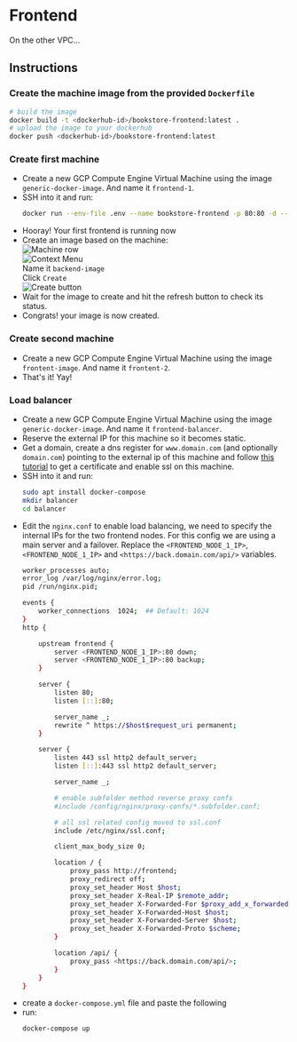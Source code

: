 # Frontend
On the other VPC...
## Instructions
### Create the machine image from the provided `Dockerfile`
```bash
# build the image
docker build -t <dockerhub-id>/bookstore-frontend:latest .
# upload the image to your dockerhub
docker push <dockerhub-id>/bookstore-frontend:latest
```

### Create first machine
- Create a new GCP Compute Engine Virtual Machine using the image `generic-docker-image`. And name it `frontend-1`.
- SSH into it and run:
    ```bash
    docker run --env-file .env --name bookstore-frontend -p 80:80 -d --restart unless-stopped -t <dockerhub-id>/bookstore-frontend:latest
    ```
- Hooray! Your first frontend is running now
- Create an image based on the machine:  
    ![Machine row](Images/machine-row.jpg)  
    ![Context Menu](Images/create-image.jpg)  
    Name it `backend-image`  
    Click `Create`  
    ![Create button](Images/create-button.jpg)  
- Wait for the image to create and hit the refresh button to check its status.
- Congrats! your image is now created.
### Create second machine
- Create a new GCP Compute Engine Virtual Machine using the image `frontent-image`. And name it `frontent-2`.
- That's it! Yay!

### Load balancer
- Create a new GCP Compute Engine Virtual Machine using the image `generic-docker-image`. And name it `frontend-balancer`.
- Reserve the external IP for this machine so it becomes static.
- Get a domain, create a dns register for `www.domain.com` (and optionally `domain.com`) pointing to the external ip of this machine and follow [this tutorial](https://github.com/st0263eafit/st0263-2261/tree/main/docker-nginx-wordpress-ssl-letsencrypt) to get a certificate and enable ssl on this machine. 
- SSH into it and run:
    ```bash
    sudo apt install docker-compose
    mkdir balancer
    cd balancer
    ```
- Edit the `nginx.conf` to enable load balancing, we need to specify the internal IPs for the two frontend nodes. For this config we are using a main server and a failover. Replace the `<FRONTEND_NODE_1_IP>`, `<FRONTEND_NODE_1_IP>` and `<https://back.domain.com/api/>` variables.
    ```bash
    worker_processes auto;
    error_log /var/log/nginx/error.log;
    pid /run/nginx.pid;

    events {
        worker_connections  1024;  ## Default: 1024
    }
    http {

        upstream frontend {
            server <FRONTEND_NODE_1_IP>:80 down;
            server <FRONTEND_NODE_1_IP>:80 backup;
        }

        server {
            listen 80;
            listen [::]:80;

            server_name _;
            rewrite ^ https://$host$request_uri permanent;
        }

        server {
            listen 443 ssl http2 default_server;
            listen [::]:443 ssl http2 default_server;

            server_name _;

            # enable subfolder method reverse proxy confs
            #include /config/nginx/proxy-confs/*.subfolder.conf;

            # all ssl related config moved to ssl.conf
            include /etc/nginx/ssl.conf;

            client_max_body_size 0;

            location / {
                proxy_pass http://frontend;
                proxy_redirect off;
                proxy_set_header Host $host;
                proxy_set_header X-Real-IP $remote_addr;
                proxy_set_header X-Forwarded-For $proxy_add_x_forwarded_for;
                proxy_set_header X-Forwarded-Host $host;
                proxy_set_header X-Forwarded-Server $host;
                proxy_set_header X-Forwarded-Proto $scheme;
            }

            location /api/ {
                proxy_pass <https://back.domain.com/api/>;
            }
        }
    }
    ```
- create a `docker-compose.yml` file and paste the following
- run:
    ```bash
    docker-compose up
    ```